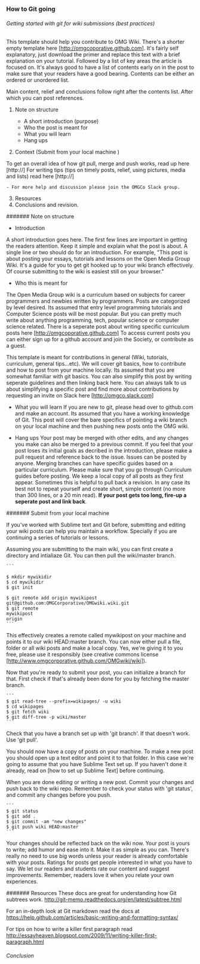 ### How to Git going
###### Getting started with git for wiki submissions (best practices)

This template should help you contribute to OMG Wiki. There's a shorter empty template here [http://omgcoporative.github.com]. It's fairly self explanatory, just download the primer and replace this text with a brief explanation on your tutorial. Followed by a list of key areas the article is focused on. It's always good to have a list of contents early on in the post to make sure that your readers have a good bearing. Contents can be either an ordered or unordered list.

Main content, relief and conclusions follow right after the contents list. After which you can post references. 

1. Note on structure
   - A short introduction (purpose)
   - Who the post is meant for
   - What you will learn 
   - Hang ups

2. Context (Submit from your local machine )

To get an overall idea of how git pull, merge and push works, read up here [http://]
For writing tips (tips on timely posts, relief, using pictures, media and lists) read here [http://]
	
	- For more help and discussion please join the OMGCo Slack group.

3. Resources
4. Conclusions and revision.

####### Note on structure
  
  - Introduction

  A short introduction goes here. The first few lines are important in getting the readers attention. Keep it simple and explain what the post is about. A single line or two should do for an introduction. For example, "This post is about posting your essays, tutorials and lessons on the Open Media Group Wiki. It's a guide for you to get git hooked up to your wiki branch effectively. Of course submitting to the wiki is easiest still on your browser."

  - Who this is meant for

  The Open Media Group wiki is a curriculum based on subjects for career programmers and newbies written by programmers. Posts are categorized by level desired. Its assumed that entry level programming tutorials and Computer Science posts will be most popular. But you can pretty much write about anything programming, tech, popular science or computer science related. There is a seperate post about writing specific curriculum posts here [http://omgcoporative.github.com] To access current posts you can either sign up for a github account and join the Society, or contribute as a guest. 
  
  This template is meant for contributions in general (Wiki, tutorials, curriculum, general tips...etc). We will cover git basics, how to contribute and how to post from your machine locally. Its assumed that you are somewhat familiar with git basics. You can also simplify this post by writing seperate guidelines and then linking back here. You can always talk to us about simplifying a specific post and find more about contributions by requesting an invite on Slack here [http://omgco.slack.com]


  - What you will learn
  If you are new to git, please head over to github.com and make an account. Its assumed that you have a working knowledge of Git. This post will cover the bare specifics of pointing a wiki branch on your local machine and then pushing new posts onto the OMG wiki.

  - Hang ups
  Your post may be merged with other edits, and any changes you make can also be merged to a previous commit. If you feel that your post loses its initial goals as decribed in the introduction, please make a pull request and reference back to the issue. Issues can be posted by anyone. Merging branches can have specific guides based on a particular curriculum. Please make sure that you go through Curriculum guides before posting. We keep a local copy of all posts as they first appear. Sometimes this is helpful to pull back a revision. In any case its best not to repeat yourself and create short, simple content (no more than 300 lines, or a 20 min read). **If your post gets too long, fire-up a seperate post and link back**.

####### Submit from your local machine

If you've worked with Sublime text and Git before, submitting and editing your wiki posts can help you maintain a workflow. Specially if you are continuing a series of tutorials or lessons. 

Assuming you are submitting to the main wiki, you can first create a directory and intialiaze Git. You can then pull the wiki/master branch.

	```

	$ mkdir mywikidir
	$ cd mywikidir
	$ git init

	$ git remote add origin mywikipost git@github.com:OMGCorporative/OMGwiki.wiki.git
	$ git remote
	mywikipost
	origin
	```

This effectively creates a remote called mywikipost on your machine and points it to our wiki HEAD:master branch. You can now either pull a file, folder or all wiki posts and make a local copy. Yes, we're giving it to you free, please use it responsibly (see creative commons license [http://www.omgcorporative.github.com/OMGwiki/wiki]).

Now that you're ready to submit your post, you can initialize a branch for that. First check if that's already been done for you by fetching the master branch.

	```
	$ git read-tree --prefix=wikipages/ -u wiki
	$ cd wikipages
	$ git fetch wiki
	$ git diff-tree -p wiki/master
	```

Check that you have a branch set up with 'git branch'.
If that doesn't work. Use 'git pull'.

You should now have a copy of posts on your machine. To make a new post you should open up a text editor and point it to that folder. In this case we're going to assume that you have Sublime Text set up. If you haven't done it already, read on [how to set up Sublime Text] before continuing.

When you are done editing or writing a new post. Commit your changes and push back to the wiki repo. Remember to check your status with 'git status', and commit any changes before you push.

	``` 
	$ git status
	$ git add .
	$ git commit -am "new changes"
	$ git push wiki HEAD:master
	```

Your changes should be reflected back on the wiki now. Your post is yours to write; add humor and ease into it. Make it as simple as you can. There's really no need to use big words unless your reader is already comfortable with your posts. Ratings for posts get people interested in what you have to say. We let our readers and students rate our content and suggest improvements. Remember, readers love it when you relate your own experiences.

####### Resources
These docs are great for understanding how Git subtrees work.
http://git-memo.readthedocs.org/en/latest/subtree.html

For an in-depth look at Git markdown read the docs at 
https://help.github.com/articles/basic-writing-and-formatting-syntax/

For tips on how to write a killer first paragraph read
http://essayheaven.blogspot.com/2009/11/writing-killer-first-paragraph.html

###### Conclusion



